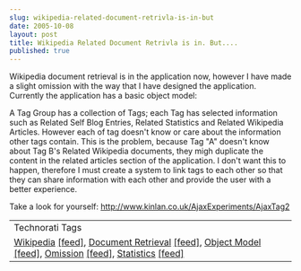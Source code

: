 ```yaml
---
slug: wikipedia-related-document-retrivla-is-in-but
date: 2005-10-08
layout: post
title: Wikipedia Related Document Retrivla is in. But....
published: true
---
```

Wikipedia document retrieval is in the application now, however I have made a slight omission with the way that I have designed the application.  Currently the application has a basic object model:<p />A Tag Group has a collection of Tags; each Tag has selected information such as Related Self Blog Entries,  Related Statistics and Related Wikipedia Articles.  However each of tag doesn't know or care about the information other tags contain.  This is the problem, because Tag "A" doesn't know about Tag B's Related Wikipedia documents, they migh duplicate the content in the related articles section of the application.  I don't want this to happen, therefore I must create a system to link tags to each other so that they can share information with each other and provide the user with a better experience.<p />Take a look for yourself: <a href="http://www.kinlan.co.uk/AjaxExperiments/AjaxTag2">http://www.kinlan.co.uk/AjaxExperiments/AjaxTag2</a><p /><table class="TechnoratiHead TagHeader">
<tr><td>Technorati Tags</td></tr>
<tr class="Technorati"><td>
<a href="http://www.technorati.com/tag/Wikipedia" class="Tag" rel="tag">Wikipedia</a> <a href="http://feeds.technorati.com/feed/posts/tag/Wikipedia" class="Tag">[feed]</a>, <a href="http://www.technorati.com/tag/Document%20Retrieval" class="Tag" rel="tag">Document Retrieval</a> <a href="http://feeds.technorati.com/feed/posts/tag/Document%20Retrieval" class="Tag">[feed]</a>, <a href="http://www.technorati.com/tag/Object%20Model" class="Tag" rel="tag">Object Model</a> <a href="http://feeds.technorati.com/feed/posts/tag/Object%20Model" class="Tag">[feed]</a>, <a href="http://www.technorati.com/tag/Omission" class="Tag" rel="tag">Omission</a> <a href="http://feeds.technorati.com/feed/posts/tag/Omission" class="Tag">[feed]</a>, <a href="http://www.technorati.com/tag/Statistics" class="Tag" rel="tag">Statistics</a> <a href="http://feeds.technorati.com/feed/posts/tag/Statistics" class="Tag">[feed]</a>
</td></tr>
</table><div class="blogger-post-footer"><img class="posterous_download_image" src="https://blogger.googleusercontent.com/tracker/8109338-112881102603727791?l=www.kinlan.co.uk%2Findex.html" height="1" alt="" width="1" /></div>


